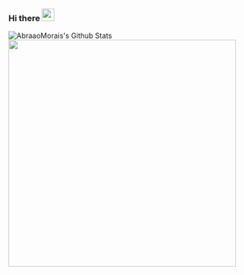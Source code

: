 ### Hi there <img src="https://github.com/souvikguria98/souvikguria98/blob/master/Hi.gif" width="25">

<img align="left" margin-top="600" src="https://github-readme-stats.vercel.app/api?username=AbraaoMorais&include_all_commits=true&count_private=true&show_icons=true&line_height=20&title_color=7A7ADB&icon_color=2234AE&text_color=D3D3D3&bg_color=0,000000,130F40" alt="AbraaoMorais's Github Stats"><img src="https://wakatime.com/share/@ceed7482-a97f-44a7-86e9-1af3262cb255/59073fef-4998-4a5c-9af6-7f387c67a33e.svg" width="450">




<!--
**AbraaoMorais/AbraaoMorais** is a ✨ _special_ ✨ repository because its `README.md` (this file) appears on your GitHub profile.

Here are some ideas to get you started:

- 🔭 I’m currently working on ...
- 🌱 I’m currently learning ...
- 👯 I’m looking to collaborate on ...
- 🤔 I’m looking for help with ...
- 💬 Ask me about ...
- 📫 How to reach me: ...
- 😄 Pronouns: ...
- ⚡ Fun fact: ...
-->
